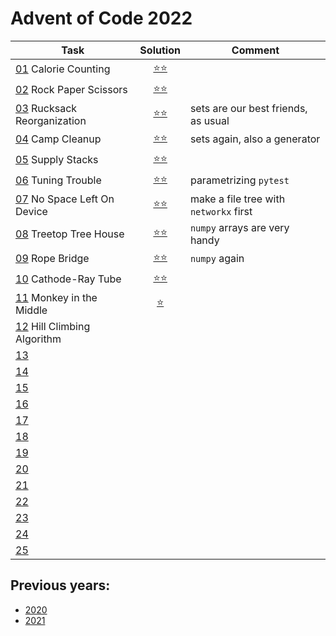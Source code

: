 # Advent of Code 2022



| Task                                                               |         Solution          | Comment                                |
|--------------------------------------------------------------------|:-------------------------:|----------------------------------------|
| [01](https://adventofcode.com/2022/day/1) Calorie Counting         | [⭐⭐](year_2022/day_01.py) ||
| [02](https://adventofcode.com/2022/day/2) Rock Paper Scissors      | [⭐⭐](year_2022/day_02.py) ||
| [03](https://adventofcode.com/2022/day/3) Rucksack Reorganization  | [⭐⭐](year_2022/day_03.py) | sets are our best friends, as usual    |
| [04](https://adventofcode.com/2022/day/4) Camp Cleanup             | [⭐⭐](year_2022/day_04.py) | sets again, also a generator           |
| [05](https://adventofcode.com/2022/day/5) Supply Stacks            | [⭐⭐](year_2022/day_05.py) |                                        |
| [06](https://adventofcode.com/2022/day/6) Tuning Trouble           | [⭐⭐](year_2022/day_06.py) | parametrizing `pytest`                 |
| [07](https://adventofcode.com/2022/day/7) No Space Left On Device  | [⭐⭐](year_2022/day_07.py) | make a file tree with `networkx` first |
| [08](https://adventofcode.com/2022/day/8) Treetop Tree House       | [⭐⭐](year_2022/day_08.py) | `numpy` arrays are very handy          |
| [09](https://adventofcode.com/2022/day/9) Rope Bridge              | [⭐⭐](year_2022/day_09.py) | `numpy` again                          |
| [10](https://adventofcode.com/2022/day/10) Cathode-Ray Tube        | [⭐⭐](year_2022/day_10.py) |
| [11](https://adventofcode.com/2022/day/11) Monkey in the Middle    | [⭐](year_2022/day_11.py)  |                                        |
| [12](https://adventofcode.com/2022/day/12) Hill Climbing Algorithm |                           |                                        |
| [13](https://adventofcode.com/2022/day/13)                         |                           ||
| [14](https://adventofcode.com/2022/day/14)                         |                           |                                        |
| [15](https://adventofcode.com/2022/day/15)                         |                           |                                        |
| [16](https://adventofcode.com/2022/day/16)                         |                           |                                        |
| [17](https://adventofcode.com/2022/day/17)                         |                           |                                        |
| [18](https://adventofcode.com/2022/day/18)                         |                           |
| [19](https://adventofcode.com/2022/day/19)                         |                           |
| [20](https://adventofcode.com/2022/day/20)                         |                           |
| [21](https://adventofcode.com/2022/day/21)                         |                           |
| [22](https://adventofcode.com/2022/day/22)                         |                           |
| [23](https://adventofcode.com/2022/day/23)                         |                           |
| [24](https://adventofcode.com/2022/day/24)                         |                           |
| [25](https://adventofcode.com/2022/day/25)                         |                           |


## Previous years:
* [2020](year_2020/README.md)
* [2021](year_2021/README.md)